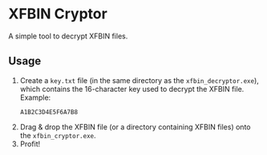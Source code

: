 # XFBIN Cryptor

A simple tool to decrypt XFBIN files.

## Usage

1. Create a `key.txt` file (in the same directory as the `xfbin_decryptor.exe`), which contains the 16-character key used to decrypt the XFBIN file.
    Example:
    ```
    A1B2C3D4E5F6A7B8
    ```
2. Drag & drop the XFBIN file (or a directory containing XFBIN files) onto the `xfbin_cryptor.exe`.
3. Profit!